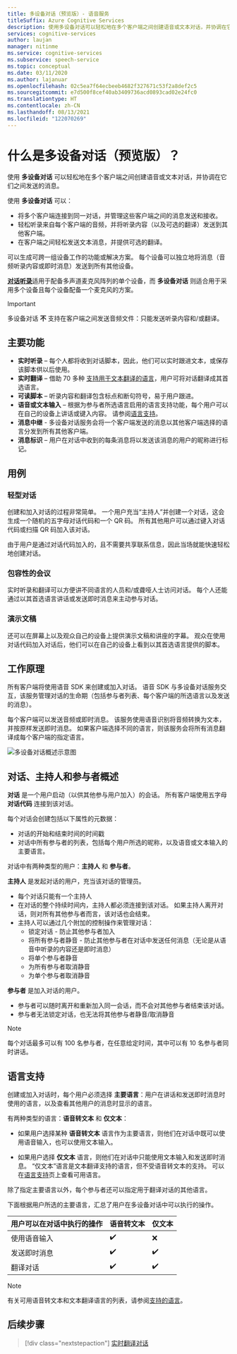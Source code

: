 ```yaml
---
title: 多设备对话（预览版）- 语音服务
titleSuffix: Azure Cognitive Services
description: 使用多设备对话可以轻松地在多个客户端之间创建语音或文本对话，并协调在它们之间发送的消息。
services: cognitive-services
author: laujan
manager: nitinme
ms.service: cognitive-services
ms.subservice: speech-service
ms.topic: conceptual
ms.date: 03/11/2020
ms.author: lajanuar
ms.openlocfilehash: 02c5ea7f64ecbeeb4682f327671c53f2a8def2c5
ms.sourcegitcommit: e7d500f8cef40ab3409736acd0893cad02e24fc0
ms.translationtype: HT
ms.contentlocale: zh-CN
ms.lasthandoff: 08/13/2021
ms.locfileid: "122070269"
---
```

# <a name="what-is-multi-device-conversation-preview"></a>什么是多设备对话（预览版）？

使用 **多设备对话** 可以轻松地在多个客户端之间创建语音或文本对话，并协调在它们之间发送的消息。

使用 **多设备对话** 可以：

- 将多个客户端连接到同一对话，并管理这些客户端之间的消息发送和接收。
- 轻松听录来自每个客户端的音频，并将听录内容（以及可选的翻译）发送到其他客户端。
- 在客户端之间轻松发送文本消息，并提供可选的翻译。

可以生成可跨一组设备工作的功能或解决方案。 每个设备可以独立地将消息（音频听录内容或即时消息）发送到所有其他设备。

[**对话听录**](conversation-transcription.md)适用于配备多声道麦克风阵列的单个设备，而 **多设备对话** 则适合用于采用多个设备且每个设备配备一个麦克风的方案。

>[!IMPORTANT]
> 多设备对话 **不** 支持在客户端之间发送音频文件：只能发送听录内容和/或翻译。

## <a name="key-features"></a>主要功能

- **实时听录** – 每个人都将收到对话脚本，因此，他们可以实时跟进文本，或保存该脚本供以后使用。
- **实时翻译** – 借助 70 多种 [支持用于文本翻译的语言](language-support.md#text-languages)，用户可将对话翻译成其首选语言。
- **可读脚本** – 听录内容和翻译包含标点和断句符号，易于用户跟进。
- **语音或文本输入** – 根据为参与者所选语言启用的语言支持功能，每个用户可以在自己的设备上讲话或键入内容。 请参阅[语言支持](language-support.md#speech-to-text)。
- **消息中继** - 多设备对话服务会将一个客户端发送的消息以其他客户端选择的语言分发到所有其他客户端。
- **消息标识** – 用户在对话中收到的每条消息将以发送该消息的用户的昵称进行标记。

## <a name="use-cases"></a>用例

### <a name="lightweight-conversations"></a>轻型对话

创建和加入对话的过程非常简单。 一个用户充当“主持人”并创建一个对话，这会生成一个随机的五字母对话代码和一个 QR 码。 所有其他用户可以通过键入对话代码或扫描 QR 码加入该对话。 

由于用户是通过对话代码加入的，且不需要共享联系信息，因此当场就能快速轻松地创建对话。

### <a name="inclusive-meetings"></a>包容性的会议

实时听录和翻译可以方便讲不同语言的人员和/或聋哑人士访问对话。 每个人还能通过以其首选语言讲话或发送即时消息来主动参与对话。

### <a name="presentations"></a>演示文稿

还可以在屏幕上以及观众自己的设备上提供演示文稿和讲座的字幕。 观众在使用对话代码加入对话后，他们可以在自己的设备上看到以其首选语言提供的脚本。

## <a name="how-it-works"></a>工作原理

所有客户端将使用语音 SDK 来创建或加入对话。 语音 SDK 与多设备对话服务交互，该服务管理对话的生命期（包括参与者列表、每个客户端的所选语言以及发送的消息）。  

每个客户端可以发送音频或即时消息。 该服务使用语音识别将音频转换为文本，并按原样发送即时消息。 如果客户端选择不同的语言，则该服务会将所有消息翻译成每个客户端的指定语言。

![多设备对话概述示意图](media/scenarios/multi-device-conversation.png)

## <a name="overview-of-conversation-host-and-participant"></a>对话、主持人和参与者概述

**对话** 是一个用户启动（以供其他参与用户加入）的会话。 所有客户端使用五字母 **对话代码** 连接到该对话。

每个对话会创建包括以下属性的元数据：
-    对话的开始和结束时间的时间戳
-    对话中所有参与者的列表，包括每个用户所选的昵称，以及语音或文本输入的主要语言。


对话中有两种类型的用户：**主持人** 和 **参与者**。

**主持人** 是发起对话的用户，充当该对话的管理员。
- 每个对话只能有一个主持人
- 在对话的整个持续时间内，主持人都必须连接到该对话。 如果主持人离开对话，则对所有其他参与者而言，该对话也会结束。
- 主持人可以通过几个附加的控制操作来管理对话： 
    - 锁定对话 - 防止其他参与者加入
    - 将所有参与者静音 - 防止其他参与者在对话中发送任何消息（无论是从语音中听录的内容还是即时消息）
    - 将单个参与者静音
    - 为所有参与者取消静音
    - 为单个参与者取消静音

**参与者** 是加入对话的用户。
- 参与者可以随时离开和重新加入同一会话，而不会对其他参与者结束该对话。
- 参与者无法锁定对话，也无法将其他参与者静音/取消静音

> [!NOTE]
> 每个对话最多可以有 100 名参与者，在任意给定时间，其中可以有 10 名参与者同时讲话。

## <a name="language-support"></a>语言支持

创建或加入对话时，每个用户必须选择 **主要语言**：用户在讲话和发送即时消息时使用的语言，以及查看其他用户的消息时显示的语言。

有两种类型的语言：**语音转文本** 和 **仅文本**：
- 如果用户选择某种 **语音转文本** 语言作为主要语言，则他们在对话中既可以使用语音输入，也可以使用文本输入。

- 如果用户选择 **仅文本** 语言，则他们在对话中只能使用文本输入和发送即时消息。 “仅文本”语言是文本翻译支持的语言，但不受语音转文本的支持。 可以在[语言支持](./language-support.md)页上查看可用语言。

除了指定主要语言以外，每个参与者还可以指定用于翻译对话的其他语言。

下面根据用户所选的主要语言，汇总了用户在多设备对话中可以执行的操作。


| 用户可以在对话中执行的操作 | 语音转文本 | 仅文本 |
|-----------------------------------|----------------|------|
| 使用语音输入 | ✔️ | ❌ |
| 发送即时消息 | ✔️ | ✔️ |
| 翻译对话 | ✔️ | ✔️ |

> [!NOTE]
> 有关可用语音转文本和文本翻译语言的列表，请参阅[支持的语言](./language-support.md)。



## <a name="next-steps"></a>后续步骤

> [!div class="nextstepaction"]
> [实时翻译对话](quickstarts/multi-device-conversation.md)